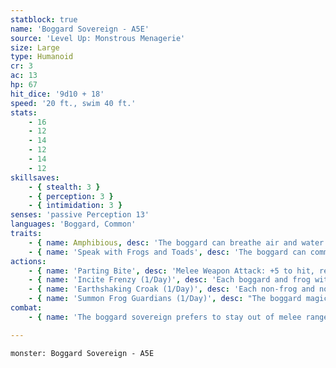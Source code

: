 ```yaml
---
statblock: true
name: 'Boggard Sovereign - A5E'
source: 'Level Up: Monstrous Menagerie'
size: Large
type: Humanoid
cr: 3
ac: 13
hp: 67
hit_dice: '9d10 + 18'
speed: '20 ft., swim 40 ft.'
stats:
    - 16
    - 12
    - 14
    - 12
    - 14
    - 12
skillsaves:
    - { stealth: 3 }
    - { perception: 3 }
    - { intimidation: 3 }
senses: 'passive Perception 13'
languages: 'Boggard, Common'
traits:
    - { name: Amphibious, desc: 'The boggard can breathe air and water.' }
    - { name: 'Speak with Frogs and Toads', desc: 'The boggard can communicate with frogs and toads.' }
actions:
    - { name: 'Parting Bite', desc: 'Melee Weapon Attack: +5 to hit, reach 5 ft., one target. Hit: 12 (2d8 + 3) piercing damage plus 7 (2d6) poison damage. On a hit, the boggard may jump up to its Speed horizontally and half its Speed vertically without provoking opportunity attacks.' }
    - { name: 'Incite Frenzy (1/Day)', desc: 'Each boggard and frog with a Bite attack within 60 feet may use its reaction to make a Bite attack.' }
    - { name: 'Earthshaking Croak (1/Day)', desc: 'Each non-frog and non-boggard creature within 30 feet makes a DC 12 Constitution saving throw, taking 14 (4d6) thunder damage and falling prone on a failure, or taking half damage on a success.' }
    - { name: 'Summon Frog Guardians (1/Day)', desc: "The boggard magically summons two Medium frog guardians, which wriggle from the ground in an empty space within 30 feet. They follow the boggard's orders and disappear after 1 minute. They have the statistics of boggards except they have Intelligence 2, have no spear attack, and can make a bite attack as part of their Vaulting Leap." }
combat:
    - { name: 'The boggard sovereign prefers to stay out of melee range, often leaping onto high and hard-to-reach places', desc: 'It uses Earthshaking Croak, Incite Frenzy, and Summon Frog Guardians from a distance. If forced into melee, it attacks with its parting bite. If this attack hits, it hops away.' }

---
```

```statblock
monster: Boggard Sovereign - A5E
```
